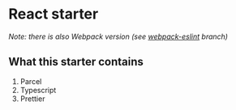 # React starter

*Note: there is also Webpack version (see [webpack-eslint](https://github.com/habdenscrimen/react-starter/tree/webpack-eslint) branch)*

## What this starter contains
1. Parcel
1. Typescript
1. Prettier
